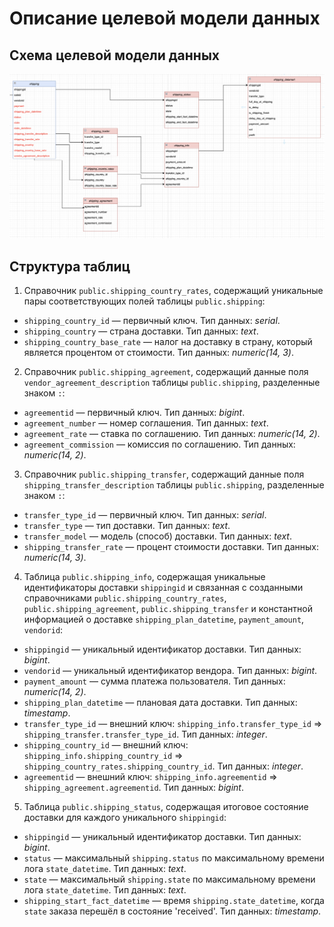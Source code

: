 # Описание целевой модели данных

## Схема целевой модели данных

![Схема целевой модели данных](img/target_datamodel_er.png)

## Структура таблиц

1. Справочник `public.shipping_country_rates`, содержащий уникальные пары соответствующих полей таблицы `public.shipping`:
+ `shipping_country_id` — первичный ключ. Тип данных: _serial_.
+ `shipping_country` — страна доставки. Тип данных: _text_.
+ `shipping_country_base_rate` — налог на доставку в страну, который является процентом от стоимости. Тип данных: _numeric(14, 3)_.

2. Справочник `public.shipping_agreement`, содержащий данные поля `vendor_agreement_description` таблицы `public.shipping`, разделенные знаком `:`:
+ `agreementid` — первичный ключ. Тип данных: _bigint_.
+ `agreement_number` — номер соглашения. Тип данных: _text_.
+ `agreement_rate` — ставка по соглашению. Тип данных: _numeric(14, 2)_.
+ `agreement_commission` — комиссия по соглашению. Тип данных: _numeric(14, 2)_.

3. Справочник `public.shipping_transfer`, содержащий данные поля `shipping_transfer_description` таблицы `public.shipping`, разделенные знаком `:`:
+ `transfer_type_id` — первичный ключ. Тип данных: _serial_.
+ `transfer_type` — тип доставки. Тип данных: _text_.
+ `transfer_model` — модель (способ) доставки. Тип данных: _text_.
+ `shipping_transfer_rate` — процент стоимости доставки. Тип данных: _numeric(14, 3)_.

4. Таблица `public.shipping_info`, содержащая уникальные идентификаторы доставки `shippingid` и связанная с созданными справочниками `public.shipping_country_rates`, `public.shipping_agreement`, `public.shipping_transfer` и константной информацией о доставке `shipping_plan_datetime`, `payment_amount`, `vendorid`:
+ `shippingid` — уникальный идентификатор доставки. Тип данных: _bigint_.
+ `vendorid` — уникальный идентификатор вендора. Тип данных: _bigint_.
+ `payment_amount` — сумма платежа пользователя. Тип данных: _numeric(14, 2)_.
+ `shipping_plan_datetime` — плановая дата доставки. Тип данных: _timestamp_.
+ `transfer_type_id` — внешний ключ: `shipping_info.transfer_type_id` => `shipping_transfer.transfer_type_id`. Тип данных: _integer_.
+ `shipping_country_id` — внешний ключ: `shipping_info.shipping_country_id` => `shipping_country_rates.shipping_country_id`. Тип данных: _integer_.
+ `agreementid` — внешний ключ: `shipping_info.agreementid` => `shipping_agreement.agreementid`. Тип данных: _bigint_.

5. Таблица `public.shipping_status`, содержащая итоговое состояние доставки для каждого уникального `shippingid`:
+ `shippingid` — уникальный идентификатор доставки. Тип данных: _bigint_.
+ `status` — максимальный `shipping.status` по максимальному времени лога `state_datetime`. Тип данных: _text_.
+ `state` — максимальный `shipping.state` по максимальному времени лога `state_datetime`. Тип данных: _text_.
+ `shipping_start_fact_datetime` — время `shipping.state_datetime`, когда `state` заказа перешёл в состояние 'received'. Тип данных: _timestamp_.
